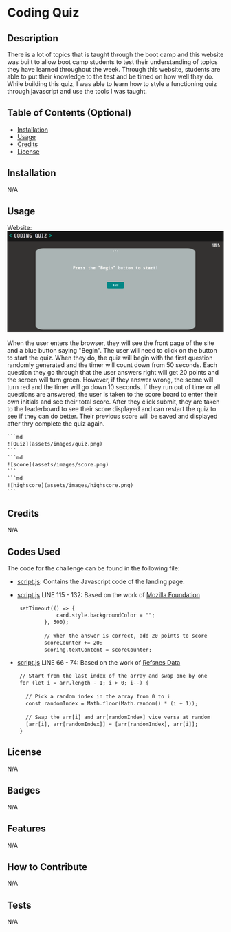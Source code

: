 # Coding Quiz

## Description

There is a lot of topics that is taught through the boot camp and this website was built to allow boot camp students to test their understanding of topics they have learned throughout the week. Through this website, students are able to put their knowledge to the test and be timed on how well thay do. While building this quiz, I was able to learn how to style a functioning quiz through javascript and use the tools I was taught. 

## Table of Contents (Optional)

- [Installation](#installation)
- [Usage](#usage)
- [Credits](#credits)
- [License](#license)

## Installation

N/A

## Usage

Website: 
![Website](assets/images/website.png)

When the user enters the browser, they will see the front page of the site and a blue button saying "Begin". The user will need to click on the button to start the quiz. When they do, the quiz will begin with the first question randomly generated and the timer will count down from 50 seconds. Each question they go through that the user answers right will get 20 points and the screen will turn green. However, if they answer wrong, the scene will turn red and the timer will go down 10 seconds. If they run out of time or all questions are answered, the user is taken to the score board to enter their own initials and see their total score. After they click submit, they are taken to the leaderboard to see their score displayed and can restart the quiz to see if they can do better. Their previous score will be saved and displayed after thry complete the quiz again.

    ```md
    ![Quiz](assets/images/quiz.png)
    ```
    ```md
    ![score](assets/images/score.png)
    ```
    ```md
    ![highscore](assets/images/highscore.png)
    ```

## Credits

N/A

## Codes Used

The code for the challenge can be found in the following file:

- [script.js](/src/script.js): Contains the Javascript code of the landing page.

- [script.js](/src/script.js) LINE 115 - 132: Based on the work of [Mozilla Foundation](https://developer.mozilla.org/en-US/docs/Web/API/setTimeout)

```
    setTimeout(() => {
                card.style.backgroundColor = "";
            }, 500); 

            // When the answer is correct, add 20 points to score
            scoreCounter += 20;
            scoring.textContent = scoreCounter;

```

- [script.js](/src/script.js) LINE 66 - 74: Based on the work of [Refsnes Data](https://www.geeksforgeeks.org/shuffle-a-given-array-using-fisher-yates-shuffle-algorithm/#)

```
    // Start from the last index of the array and swap one by one
    for (let i = arr.length - 1; i > 0; i--) {
    
      // Pick a random index in the array from 0 to i
      const randomIndex = Math.floor(Math.random() * (i + 1));

      // Swap the arr[i] and arr[randomIndex] vice versa at random
      [arr[i], arr[randomIndex]] = [arr[randomIndex], arr[i]];
    }
```

## License

N/A

## Badges

N/A

## Features

N/A

## How to Contribute

N/A

## Tests

N/A